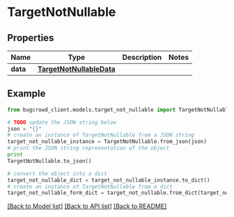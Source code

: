 # TargetNotNullable


## Properties

Name | Type | Description | Notes
------------ | ------------- | ------------- | -------------
**data** | [**TargetNotNullableData**](TargetNotNullableData.md) |  | 

## Example

```python
from bugcrowd_client.models.target_not_nullable import TargetNotNullable

# TODO update the JSON string below
json = "{}"
# create an instance of TargetNotNullable from a JSON string
target_not_nullable_instance = TargetNotNullable.from_json(json)
# print the JSON string representation of the object
print
TargetNotNullable.to_json()

# convert the object into a dict
target_not_nullable_dict = target_not_nullable_instance.to_dict()
# create an instance of TargetNotNullable from a dict
target_not_nullable_form_dict = target_not_nullable.from_dict(target_not_nullable_dict)
```
[[Back to Model list]](../README.md#documentation-for-models) [[Back to API list]](../README.md#documentation-for-api-endpoints) [[Back to README]](../README.md)


